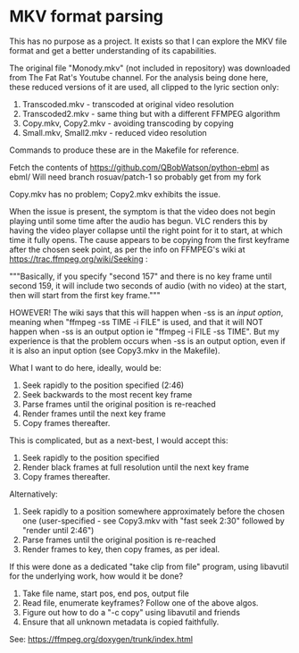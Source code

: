 MKV format parsing
==================

This has no purpose as a project. It exists so that I can explore the MKV
file format and get a better understanding of its capabilities.

The original file "Monody.mkv" (not included in repository) was downloaded
from The Fat Rat's Youtube channel. For the analysis being done here, these
reduced versions of it are used, all clipped to the lyric section only:

1) Transcoded.mkv - transcoded at original video resolution
2) Transcoded2.mkv - same thing but with a different FFMPEG algorithm
3) Copy.mkv, Copy2.mkv - avoiding transcoding by copying
4) Small.mkv, Small2.mkv - reduced video resolution

Commands to produce these are in the Makefile for reference.

Fetch the contents of https://github.com/QBobWatson/python-ebml as ebml/
Will need branch rosuav/patch-1 so probably get from my fork

Copy.mkv has no problem; Copy2.mkv exhibits the issue.

When the issue is present, the symptom is that the video does not begin
playing until some time after the audio has begun. VLC renders this by
having the video player collapse until the right point for it to start,
at which time it fully opens. The cause appears to be copying from the
first keyframe after the chosen seek point, as per the info on FFMPEG's
wiki at https://trac.ffmpeg.org/wiki/Seeking :

"""Basically, if you specify "second 157" and there is no key frame
until second 159, it will include two seconds of audio (with no video)
at the start, then will start from the first key frame."""

HOWEVER! The wiki says that this will happen when -ss is an *input option*,
meaning when "ffmpeg -ss TIME -i FILE" is used, and that it will NOT happen
when -ss is an output option ie "ffmpeg -i FILE -ss TIME". But my experience
is that the problem occurs when -ss is an output option, even if it is also
an input option (see Copy3.mkv in the Makefile).

What I want to do here, ideally, would be:

1. Seek rapidly to the position specified (2:46)
2. Seek backwards to the most recent key frame
3. Parse frames until the original position is re-reached
4. Render frames until the next key frame
5. Copy frames thereafter.

This is complicated, but as a next-best, I would accept this:

1. Seek rapidly to the position specified
2. Render black frames at full resolution until the next key frame
3. Copy frames thereafter.

Alternatively:

1. Seek rapidly to a position somewhere approximately before the chosen one
   (user-specified - see Copy3.mkv with "fast seek 2:30" followed by "render
   until 2:46")
2. Parse frames until the original position is re-reached
3. Render frames to key, then copy frames, as per ideal.

If this were done as a dedicated "take clip from file" program, using libavutil
for the underlying work, how would it be done?

1. Take file name, start pos, end pos, output file
2. Read file, enumerate keyframes? Follow one of the above algos.
3. Figure out how to do a "-c copy" using libavutil and friends
4. Ensure that all unknown metadata is copied faithfully.

See: https://ffmpeg.org/doxygen/trunk/index.html
